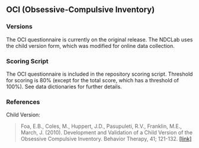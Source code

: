 ## OCI (Obsessive-Compulsive Inventory)

### Versions
The OCI questionnaire is currently on the original release. The NDCLab uses the child version form, which was modified for online data collection.


### Scoring Script
The OCI questionnaire is included in the repository scoring script. Threshold for scoring is 80% (except for the total score, which has a threshold of 100%). See data dictionaries for further details.


### References
Child Version:
> Foa, E.B., Coles, M., Huppert, J.D., Pasupuleti, R.V., Franklin, M.E., March, J. (2010). Development and Validation of a Child Version of the Obsessive Compulsive Inventory. Behavior Therapy, 41; 121-132. [[link]](https://pubmed.ncbi.nlm.nih.gov/20171333/)